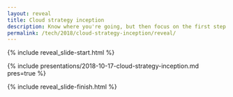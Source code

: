 ```yaml
---
layout: reveal
title: Cloud strategy inception
description: Know where you're going, but then focus on the first step not the destination.
permalink: /tech/2018/cloud-strategy-inception/reveal/
---
```


{% include reveal_slide-start.html %}

{% include presentations/2018-10-17-cloud-strategy-inception.md pres=true %}

{% include reveal_slide-finish.html %}

